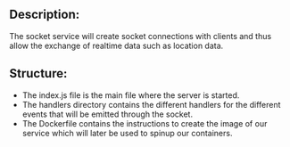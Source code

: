 ## Description:
The socket service will create socket connections with clients and thus allow the exchange of realtime data such as location data.
## Structure:

* The index.js file is the main file where the server is started.
* The handlers directory contains the different handlers for the different events that will be emitted through the socket.
* The Dockerfile contains the instructions to create the image of our service which will later be used to spinup our containers.

